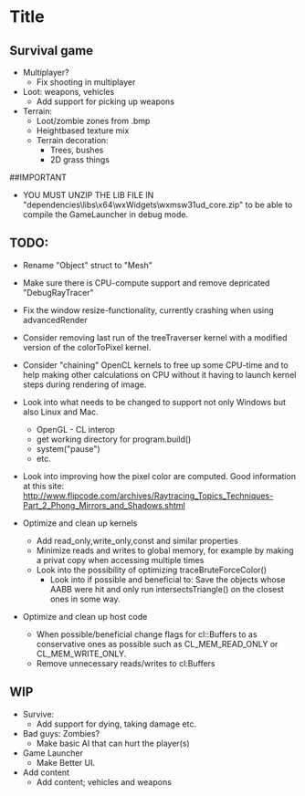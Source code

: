 # Title

## Survival game
- Multiplayer?
	- Fix shooting in multiplayer
- Loot: weapons, vehicles
	- Add support for picking up weapons
- Terrain:
	- Loot/zombie zones from .bmp
	- Heightbased texture mix
	- Terrain decoration:
		- Trees, bushes
		- 2D grass things

##IMPORTANT

- YOU MUST UNZIP THE LIB FILE IN "dependencies\libs\x64\wxWidgets\wxmsw31ud_core.zip" to be able to compile the GameLauncher in debug mode.

## TODO:
- Rename "Object" struct to "Mesh"

- Make sure there is CPU-compute support and remove depricated "DebugRayTracer"

- Fix the window resize-functionality, currently crashing when using advancedRender

- Consider removing last run of the treeTraverser kernel with a modified version of the colorToPixel kernel.

- Consider "chaining" OpenCL kernels to free up some CPU-time and to help making other calculations on CPU without it having to launch kernel steps during rendering of image.

- Look into what needs to be changed to support not only Windows but also Linux and Mac.
  - OpenGL - CL interop
  - get working directory for program.build()
  - system("pause")
  - etc.
  
- Look into improving how the pixel color are computed. Good information at this site: http://www.flipcode.com/archives/Raytracing_Topics_Techniques-Part_2_Phong_Mirrors_and_Shadows.shtml

- Optimize and clean up kernels
  - Add read_only,write_only,const and similar properties
  - Minimize reads and writes to global memory, for example by making a privat copy when accessing multiple times
  - Look into the possibility of optimizing traceBruteForceColor()
    - Look into if possible and beneficial to: Save the objects whose AABB were hit and only run intersectsTriangle() on the closest ones in some way.

- Optimize and clean up host code
  - When possible/beneficial change flags for cl::Buffers to as conservative ones as possible such as CL_MEM_READ_ONLY or CL_MEM_WRITE_ONLY.
  - Remove unnecessary reads/writes to cl:Buffers

## WIP

- Survive:
	- Add support for dying, taking damage etc.
- Bad guys: Zombies?
	- Make basic AI that can hurt the player(s)
- Game Launcher
	- Make Better UI.
- Add content
	- Add content; vehicles and weapons
